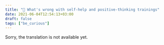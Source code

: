 ```yaml
---
title: "🕺 What's wrong with self-help and positive-thinking trainings"
date: 2021-06-04T12:54:13+03:00
draft: false
tags: ["be_curious"]
---
```


​​Sorry, the translation is not available yet.
